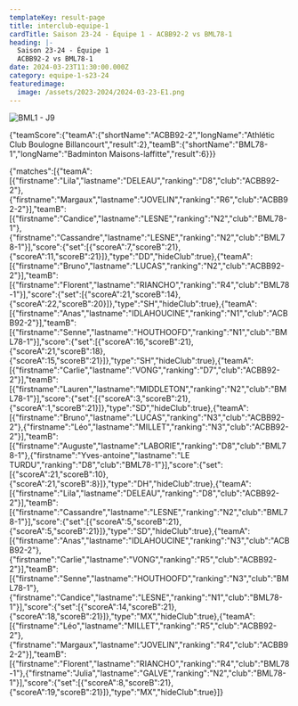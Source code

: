 ```yaml
---
templateKey: result-page
title: interclub-equipe-1
cardTitle: Saison 23-24 - Équipe 1 - ACBB92-2 vs BML78-1 
heading: |-
  Saison 23-24 - Équipe 1
  ACBB92-2 vs BML78-1
date: 2024-03-23T11:30:00.000Z
category: equipe-1-s23-24
featuredimage:
  image: /assets/2023-2024/2024-03-23-E1.png
---
```

![](/assets/2023-2024/2024-03-23-E1.png "BML1 - J9")

<teamscoreboard>{"teamScore":{"teamA":{"shortName":"ACBB92-2","longName":"Athlétic Club Boulogne Billancourt","result":2},"teamB":{"shortName":"BML78-1","longName":"Badminton Maisons-laffitte","result":6}}}</teamscoreboard>

<scoreboard>{"matches":[{"teamA":[{"firstname":"Lila","lastname":"DELEAU","ranking":"D8","club":"ACBB92-2"},{"firstname":"Margaux","lastname":"JOVELIN","ranking":"R6","club":"ACBB92-2"}],"teamB":[{"firstname":"Candice","lastname":"LESNE","ranking":"N2","club":"BML78-1"},{"firstname":"Cassandre","lastname":"LESNE","ranking":"N2","club":"BML78-1"}],"score":{"set":[{"scoreA":7,"scoreB":21},{"scoreA":11,"scoreB":21}]},"type":"DD","hideClub":true},{"teamA":[{"firstname":"Bruno","lastname":"LUCAS","ranking":"N2","club":"ACBB92-2"}],"teamB":[{"firstname":"Florent","lastname":"RIANCHO","ranking":"R4","club":"BML78-1"}],"score":{"set":[{"scoreA":21,"scoreB":14},{"scoreA":22,"scoreB":20}]},"type":"SH","hideClub":true},{"teamA":[{"firstname":"Anas","lastname":"IDLAHOUCINE","ranking":"N1","club":"ACBB92-2"}],"teamB":[{"firstname":"Senne","lastname":"HOUTHOOFD","ranking":"N1","club":"BML78-1"}],"score":{"set":[{"scoreA":16,"scoreB":21},{"scoreA":21,"scoreB":18},{"scoreA":15,"scoreB":21}]},"type":"SH","hideClub":true},{"teamA":[{"firstname":"Carlie","lastname":"VONG","ranking":"D7","club":"ACBB92-2"}],"teamB":[{"firstname":"Lauren","lastname":"MIDDLETON","ranking":"N2","club":"BML78-1"}],"score":{"set":[{"scoreA":3,"scoreB":21},{"scoreA":1,"scoreB":21}]},"type":"SD","hideClub":true},{"teamA":[{"firstname":"Bruno","lastname":"LUCAS","ranking":"N3","club":"ACBB92-2"},{"firstname":"Léo","lastname":"MILLET","ranking":"N3","club":"ACBB92-2"}],"teamB":[{"firstname":"Auguste","lastname":"LABORIE","ranking":"D8","club":"BML78-1"},{"firstname":"Yves-antoine","lastname":"LE TURDU","ranking":"D8","club":"BML78-1"}],"score":{"set":[{"scoreA":21,"scoreB":10},{"scoreA":21,"scoreB":8}]},"type":"DH","hideClub":true},{"teamA":[{"firstname":"Lila","lastname":"DELEAU","ranking":"D8","club":"ACBB92-2"}],"teamB":[{"firstname":"Cassandre","lastname":"LESNE","ranking":"N2","club":"BML78-1"}],"score":{"set":[{"scoreA":5,"scoreB":21},{"scoreA":5,"scoreB":21}]},"type":"SD","hideClub":true},{"teamA":[{"firstname":"Anas","lastname":"IDLAHOUCINE","ranking":"N3","club":"ACBB92-2"},{"firstname":"Carlie","lastname":"VONG","ranking":"R5","club":"ACBB92-2"}],"teamB":[{"firstname":"Senne","lastname":"HOUTHOOFD","ranking":"N3","club":"BML78-1"},{"firstname":"Candice","lastname":"LESNE","ranking":"N1","club":"BML78-1"}],"score":{"set":[{"scoreA":14,"scoreB":21},{"scoreA":18,"scoreB":21}]},"type":"MX","hideClub":true},{"teamA":[{"firstname":"Léo","lastname":"MILLET","ranking":"R5","club":"ACBB92-2"},{"firstname":"Margaux","lastname":"JOVELIN","ranking":"R4","club":"ACBB92-2"}],"teamB":[{"firstname":"Florent","lastname":"RIANCHO","ranking":"R4","club":"BML78-1"},{"firstname":"Julia","lastname":"GALVE","ranking":"N2","club":"BML78-1"}],"score":{"set":[{"scoreA":8,"scoreB":21},{"scoreA":19,"scoreB":21}]},"type":"MX","hideClub":true}]}</scoreboard>